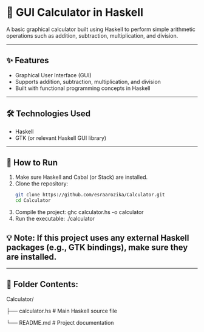 # 🧮 GUI Calculator in Haskell

A basic graphical calculator built using Haskell to perform simple arithmetic operations such as addition, subtraction, multiplication, and division.

---

## ✨ Features

- Graphical User Interface (GUI)
- Supports addition, subtraction, multiplication, and division
- Built with functional programming concepts in Haskell

---

## 🛠️ Technologies Used

- Haskell
- GTK (or relevant Haskell GUI library)

---

## 🚀 How to Run

1. Make sure Haskell and Cabal (or Stack) are installed.
2. Clone the repository:
   ```bash
   git clone https://github.com/esraarozika/Calculator.git
   cd Calculator
3. Compile the project:
    ghc calculator.hs -o calculator
4. Run the executable:
    ./calculator


## 💡 Note: If this project uses any external Haskell packages (e.g., GTK bindings), make sure they are installed.

---

## 📂 Folder Contents:

Calculator/

├── calculator.hs   # Main Haskell source file

└── README.md       # Project documentation




